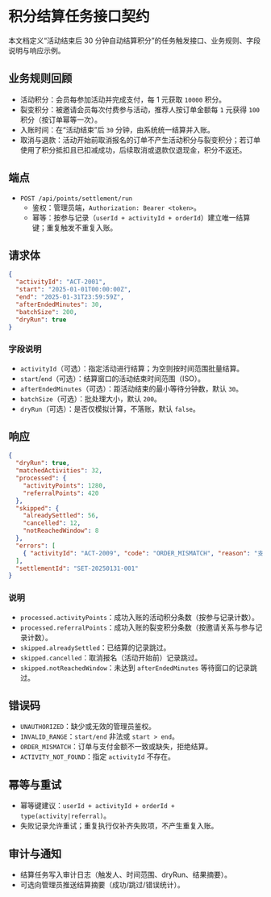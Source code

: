 # 积分结算任务接口契约

本文档定义“活动结束后 30 分钟自动结算积分”的任务触发接口、业务规则、字段说明与响应示例。

## 业务规则回顾

- 活动积分：会员每参加活动并完成支付，每 1 元获取 `10000` 积分。
- 裂变积分：被邀请会员每次付费参与活动，推荐人按订单金额每 `1` 元获得 `100` 积分（按订单幂等一次）。
- 入账时间：在“活动结束”后 `30` 分钟，由系统统一结算并入账。
- 取消与退款：活动开始前取消报名的订单不产生活动积分与裂变积分；若订单使用了积分抵扣且已扣减成功，后续取消或退款仅退现金，积分不返还。

## 端点

- `POST /api/points/settlement/run`
  - 鉴权：管理员端，`Authorization: Bearer <token>`。
  - 幂等：按参与记录（`userId + activityId + orderId`）建立唯一结算键；重复触发不重复入账。

## 请求体

```json
{
  "activityId": "ACT-2001",   
  "start": "2025-01-01T00:00:00Z", 
  "end": "2025-01-31T23:59:59Z",   
  "afterEndedMinutes": 30,       
  "batchSize": 200,              
  "dryRun": true                 
}
```

### 字段说明

- `activityId`（可选）：指定活动进行结算；为空则按时间范围批量结算。
- `start`/`end`（可选）：结算窗口的活动结束时间范围（ISO）。
- `afterEndedMinutes`（可选）：距活动结束的最小等待分钟数，默认 `30`。
- `batchSize`（可选）：批处理大小，默认 `200`。
- `dryRun`（可选）：是否仅模拟计算，不落账，默认 `false`。

## 响应

```json
{
  "dryRun": true,
  "matchedActivities": 32,
  "processed": {
    "activityPoints": 1280, 
    "referralPoints": 420
  },
  "skipped": {
    "alreadySettled": 56,
    "cancelled": 12,
    "notReachedWindow": 8
  },
  "errors": [
    { "activityId": "ACT-2009", "code": "ORDER_MISMATCH", "reason": "支付记录缺失或金额不一致" }
  ],
  "settlementId": "SET-20250131-001"
}
```

### 说明

- `processed.activityPoints`：成功入账的活动积分条数（按参与记录计数）。
- `processed.referralPoints`：成功入账的裂变积分条数（按邀请关系与参与记录计数）。
- `skipped.alreadySettled`：已结算的记录跳过。
- `skipped.cancelled`：取消报名（活动开始前）记录跳过。
- `skipped.notReachedWindow`：未达到 `afterEndedMinutes` 等待窗口的记录跳过。

## 错误码

- `UNAUTHORIZED`：缺少或无效的管理员鉴权。
- `INVALID_RANGE`：`start/end` 非法或 `start > end`。
- `ORDER_MISMATCH`：订单与支付金额不一致或缺失，拒绝结算。
- `ACTIVITY_NOT_FOUND`：指定 `activityId` 不存在。

## 幂等与重试

- 幂等键建议：`userId + activityId + orderId + type(activity|referral)`。
- 失败记录允许重试；重复执行仅补齐失败项，不产生重复入账。

## 审计与通知

- 结算任务写入审计日志（触发人、时间范围、dryRun、结果摘要）。
- 可选向管理员推送结算摘要（成功/跳过/错误统计）。